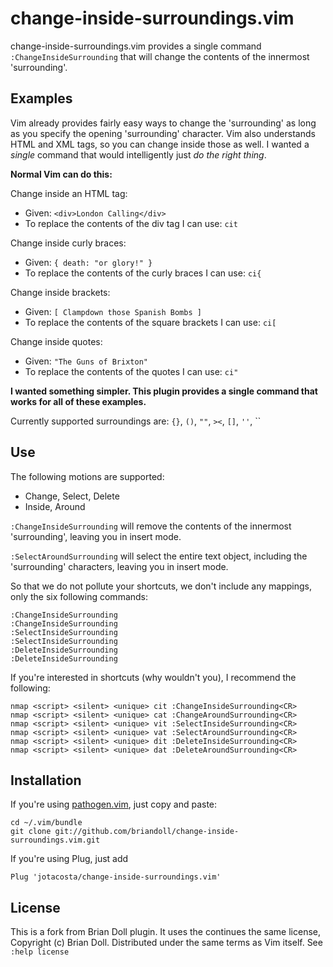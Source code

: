 change-inside-surroundings.vim 
==============================

change-inside-surroundings.vim  provides a single command
`:ChangeInsideSurrounding` that will change the contents of the innermost
'surrounding'.

Examples
--------

Vim already provides fairly easy ways to change the 'surrounding' as long
as you specify the opening 'surrounding' character.  Vim also understands HTML
and XML tags, so you can change inside those as well.  I wanted a _single_
command that would intelligently just _do the right thing_.

**Normal Vim can do this:**

Change inside an HTML tag:

* Given: `<div>London Calling</div>`
* To replace the contents of the div tag I can use: `cit`

Change inside curly braces:

* Given: `{ death: "or glory!" }`
* To replace the contents of the curly braces I can use: `ci{`

Change inside brackets:

* Given: `[ Clampdown those Spanish Bombs ]`
* To replace the contents of the square brackets I can use: `ci[`

Change inside quotes:

* Given: `"The Guns of Brixton"`
* To replace the contents of the quotes I can use: <code>ci"</code>

**I wanted something simpler. This plugin provides a single command that works for all of these examples.**

Currently supported surroundings are: `{}`, `()`, `""`, `><`, `[]`, `''`, \`\`


Use
---
The following motions are supported:
* Change, Select, Delete
* Inside, Around

`:ChangeInsideSurrounding` will remove the contents of the innermost 'surrounding', leaving you in insert mode.

`:SelectAroundSurrounding` will select the entire text object, including the 'surrounding' characters, leaving you in insert mode.

So that we do not pollute your shortcuts, we don't include any mappings, only the six following commands:
```
:ChangeInsideSurrounding
:ChangeInsideSurrounding
:SelectInsideSurrounding
:SelectInsideSurrounding
:DeleteInsideSurrounding
:DeleteInsideSurrounding
```

If you're interested in shortcuts (why wouldn't you), I recommend the following:
```
nmap <script> <silent> <unique> cit :ChangeInsideSurrounding<CR>
nmap <script> <silent> <unique> cat :ChangeAroundSurrounding<CR>
nmap <script> <silent> <unique> vit :SelectInsideSurrounding<CR>
nmap <script> <silent> <unique> vat :SelectAroundSurrounding<CR>
nmap <script> <silent> <unique> dit :DeleteInsideSurrounding<CR>
nmap <script> <silent> <unique> dat :DeleteAroundSurrounding<CR>
```


Installation
------------

If you're using [pathogen.vim](https://github.com/tpope/vim-pathogen), just
copy and paste:

    cd ~/.vim/bundle
    git clone git://github.com/briandoll/change-inside-surroundings.vim.git

If you're using Plug, just add 
```
Plug 'jotacosta/change-inside-surroundings.vim'
```


License
-------

This is a fork from Brian Doll plugin. It uses the continues the same license, 
Copyright (c) Brian Doll.  Distributed under the same terms as Vim itself.
See `:help license`
